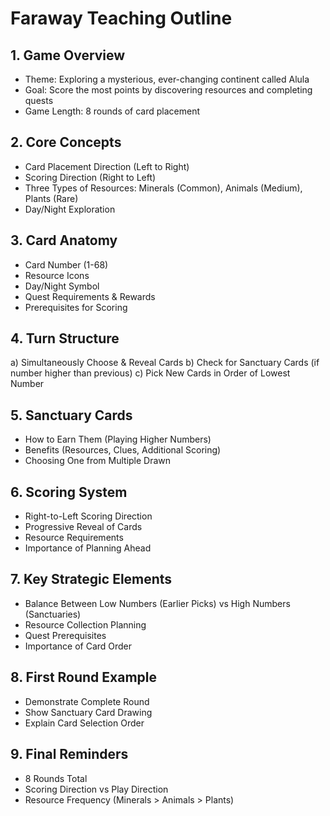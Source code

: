 # Faraway Teaching Outline

## 1. Game Overview
- Theme: Exploring a mysterious, ever-changing continent called Alula
- Goal: Score the most points by discovering resources and completing quests
- Game Length: 8 rounds of card placement

## 2. Core Concepts
- Card Placement Direction (Left to Right)
- Scoring Direction (Right to Left)
- Three Types of Resources: Minerals (Common), Animals (Medium), Plants (Rare)
- Day/Night Exploration

## 3. Card Anatomy
- Card Number (1-68)
- Resource Icons
- Day/Night Symbol
- Quest Requirements & Rewards
- Prerequisites for Scoring

## 4. Turn Structure
a) Simultaneously Choose & Reveal Cards
b) Check for Sanctuary Cards (if number higher than previous)
c) Pick New Cards in Order of Lowest Number

## 5. Sanctuary Cards
- How to Earn Them (Playing Higher Numbers)
- Benefits (Resources, Clues, Additional Scoring)
- Choosing One from Multiple Drawn

## 6. Scoring System
- Right-to-Left Scoring Direction
- Progressive Reveal of Cards
- Resource Requirements
- Importance of Planning Ahead

## 7. Key Strategic Elements
- Balance Between Low Numbers (Earlier Picks) vs High Numbers (Sanctuaries)
- Resource Collection Planning
- Quest Prerequisites
- Importance of Card Order

## 8. First Round Example
- Demonstrate Complete Round
- Show Sanctuary Card Drawing
- Explain Card Selection Order

## 9. Final Reminders
- 8 Rounds Total
- Scoring Direction vs Play Direction
- Resource Frequency (Minerals > Animals > Plants)

